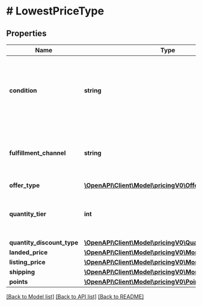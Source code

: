 # # LowestPriceType

## Properties

Name | Type | Description | Notes
------------ | ------------- | ------------- | -------------
**condition** | **string** | Indicates the condition of the item. For example: New, Used, Collectible, Refurbished, or Club. |
**fulfillment_channel** | **string** | Indicates whether the item is fulfilled by Amazon or by the seller. |
**offer_type** | [**\OpenAPI\Client\Model\pricingV0\OfferCustomerType**](OfferCustomerType.md) |  | [optional]
**quantity_tier** | **int** | Indicates at what quantity this price becomes active. | [optional]
**quantity_discount_type** | [**\OpenAPI\Client\Model\pricingV0\QuantityDiscountType**](QuantityDiscountType.md) |  | [optional]
**landed_price** | [**\OpenAPI\Client\Model\pricingV0\MoneyType**](MoneyType.md) |  | [optional]
**listing_price** | [**\OpenAPI\Client\Model\pricingV0\MoneyType**](MoneyType.md) |  |
**shipping** | [**\OpenAPI\Client\Model\pricingV0\MoneyType**](MoneyType.md) |  | [optional]
**points** | [**\OpenAPI\Client\Model\pricingV0\Points**](Points.md) |  | [optional]

[[Back to Model list]](../../README.md#models) [[Back to API list]](../../README.md#endpoints) [[Back to README]](../../README.md)
